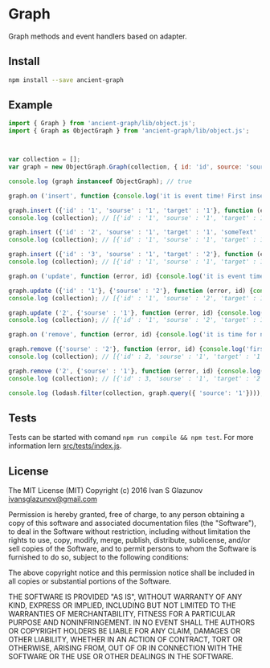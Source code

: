 # Graph

Graph methods and event handlers based on adapter.

## Install
```bash
npm install --save ancient-graph
```

## Example

```js
import { Graph } from 'ancient-graph/lib/object.js';
import { Graph as ObjectGraph } from 'ancient-graph/lib/object.js';



var collection = [];
var graph = new ObjectGraph.Graph(collection, { id: 'id', source: 'source', target: 'target' });

console.log (graph instanceof ObjectGraph); // true

graph.on ('insert', function {console.log('it is event time! First insert done')});

graph.insert ({'id' : '1', 'sourse' : '1', 'target' : '1'}, function (error, id) {console.log('first insert, bro');}); 
console.log (collection); // [{'id' : '1', 'sourse' : '1', 'target' : 1}]

graph.insert ({'id' : '2', 'sourse' : '1', 'target' : '1', 'someText' : 'anotherOne'}, function (error, id) {console.log('second insert, bro');});
console.log (collection); // [{'id' : '1', 'sourse' : '1', 'target' : 1}, {'id' : 2, 'sourse' : '1', 'target' : '1'}]

graph.insert ({'id' : '3', 'sourse' : '1', 'target' : '2'}, function (error, id) {console.log('third insert, bro');});
console.log (collection); // [{'id' : '1', 'sourse' : '1', 'target' : 1}, {'id' : 2, 'sourse' : '1', 'target' : '1'}, {'id' : 3, 'sourse' : '1', 'target' : '2'}]

graph.on ('update', function (error, id) {console.log('it is event time again! Update me fully, baby')});

graph.update ({'id' : '1'}, {'sourse' : '2'}, function (error, id) {console.log('first update, bro');});
console.log (collection); // [{'id' : '1', 'sourse' : '2', 'target' : 1}, {'id' : 2}, {'id' : 3}]

graph.update ('2', {'sourse' : '1'}, function (error, id) {console.log('second update, bro');});
console.log (collection); // [{'id' : '1', 'sourse' : '2', 'target' : 1}, {'id' : 2, 'sourse' : '1', 'target' : '1'}, {'id' : 3, 'sourse' : '1', 'target' : '2'}]

graph.on ('remove', function (error, id) {console.log('it is time for new event! Remove, destroy')});

graph.remove ({'sourse' : '2'}, function (error, id) {console.log('first kill, bro');});
console.log (collection); // [{'id' : 2, 'sourse' : '1', 'target' : '1'}, {'id' : 3, 'sourse' : '1', 'target' : '2'}]

graph.remove ('2', {'sourse' : '1'}, function (error, id) {console.log('second update, bro');});
console.log (collection); // [{'id' : 3, 'sourse' : '1', 'target' : '2'}]

console.log (lodash.filter(collection, graph.query({ 'source': '1'}))); // [{'id' : 3, 'sourse' : '1', 'target' : '2'}]

```

## Tests

Tests can be started with comand `npm run compile && npm test`. For more information lern [src/tests/index.js](https://github.com/AncientSouls/Graph/blob/master/src/tests/index.js).

## License

The MIT License (MIT)
Copyright (c) 2016 Ivan S Glazunov <ivansglazunov@gmail.com>

Permission is hereby granted, free of charge, to any person obtaining a copy of this software and associated documentation files (the "Software"), to deal in the Software without restriction, including without limitation the rights to use, copy, modify, merge, publish, distribute, sublicense, and/or sell copies of the Software, and to permit persons to whom the Software is furnished to do so, subject to the following conditions:

The above copyright notice and this permission notice shall be included in all copies or substantial portions of the Software.

THE SOFTWARE IS PROVIDED "AS IS", WITHOUT WARRANTY OF ANY KIND, EXPRESS OR IMPLIED, INCLUDING BUT NOT LIMITED TO THE WARRANTIES OF MERCHANTABILITY, FITNESS FOR A PARTICULAR PURPOSE AND NONINFRINGEMENT. IN NO EVENT SHALL THE AUTHORS OR COPYRIGHT HOLDERS BE LIABLE FOR ANY CLAIM, DAMAGES OR OTHER LIABILITY, WHETHER IN AN ACTION OF CONTRACT, TORT OR OTHERWISE, ARISING FROM, OUT OF OR IN CONNECTION WITH THE SOFTWARE OR THE USE OR OTHER DEALINGS IN THE SOFTWARE.
